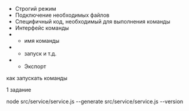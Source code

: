 - Строгий режим
- Подключение необходимых файлов
- Специфичный код, необходимый для выполнения команды
- Интерфейс команды
- - имя команды
- - запуск и т.д.
- - Экспорт


как запускать команды

1 задание

node src/service/service.js --generate 
src/service/service.js --version
